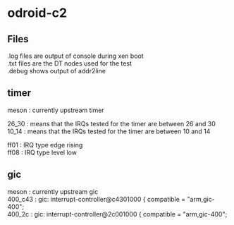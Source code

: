 # odroid-c2

## Files
.log files are output of console during xen boot  
.txt files are the DT nodes used for the test  
.debug shows output of addr2line  

## timer

meson : currently upstream timer  

26_30 : means that the IRQs tested for the timer are between 26 and 30  
10_14 : means that the IRQs tested for the timer are between 10 and 14  

ff01 : IRQ type edge rising  
ff08 : IRQ type level low  

## gic

meson   : currently upstream gic  
400_c43 : gic: interrupt-controller@c4301000 {  compatible = "arm,gic-400";  
400_2c  : gic: interrupt-controller@2c001000 {  compatible = "arm,gic-400";  
